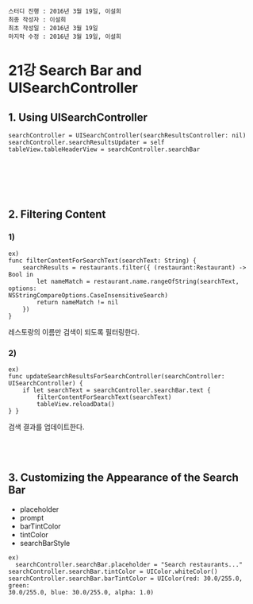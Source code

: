 ```
스터디 진행 : 2016년 3월 19일, 이설희
최종 작성자 : 이설희
최초 작성일 : 2016년 3월 19일
마지막 수정 : 2016년 3월 19일, 이설희
```

# 21강 Search Bar and UISearchController

## 1. Using UISearchController

```
searchController = UISearchController(searchResultsController: nil)
searchController.searchResultsUpdater = self
tableView.tableHeaderView = searchController.searchBar 
```
<br><br><br><br>

## 2. Filtering Content

### 1) 
```
ex)
func filterContentForSearchText(searchText: String) {
    searchResults = restaurants.filter({ (restaurant:Restaurant) -> Bool in
        let nameMatch = restaurant.name.rangeOfString(searchText, options:
NSStringCompareOptions.CaseInsensitiveSearch)
        return nameMatch != nil
    })
}
```
레스토랑의 이름만 검색이 되도록 필터링한다.

### 2)
```
ex)
func updateSearchResultsForSearchController(searchController:
UISearchController) {
    if let searchText = searchController.searchBar.text {
        filterContentForSearchText(searchText)
        tableView.reloadData()
} }
```
검색 결과를 업데이트한다.
<br><br><br><br>

## 3. Customizing the Appearance of the Search Bar
* placeholder
* prompt
* barTintColor
* tintColor
* searchBarStyle

```
ex)
￼￼searchController.searchBar.placeholder = "Search restaurants..."
searchController.searchBar.tintColor = UIColor.whiteColor()
searchController.searchBar.barTintColor = UIColor(red: 30.0/255.0, green:
30.0/255.0, blue: 30.0/255.0, alpha: 1.0)
```
